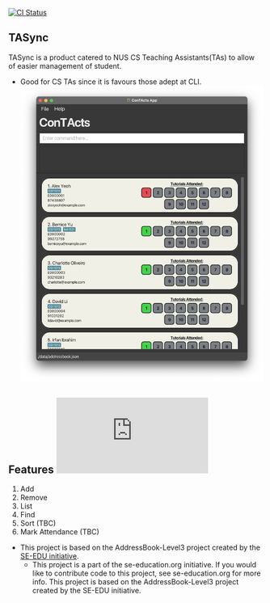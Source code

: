 [![CI Status](https://github.com/se-edu/addressbook-level3/workflows/Java%20CI/badge.svg)](https://github.com/se-edu/addressbook-level3/actions) 
## TASync
TASync is a product catered to NUS CS Teaching Assistants(TAs) to allow of easier management of student.
* Good for CS TAs since it is favours those adept at CLI.
![Ui](docs/images/Ui.png)

## Features ![User Guide](https://se-education.org/addressbook-level3/UserGuide.html)
1. Add 
2. Remove 
3. List 
4. Find 
5. Sort (TBC)
6. Mark Attendance (TBC)

* This project is based on the AddressBook-Level3 project created by the [SE-EDU initiative](https://se-education.org).
  * This project is a part of the se-education.org initiative. If you would like to contribute code to this project, see se-education.org for more info. This project is based on the AddressBook-Level3 project created by the SE-EDU initiative.


